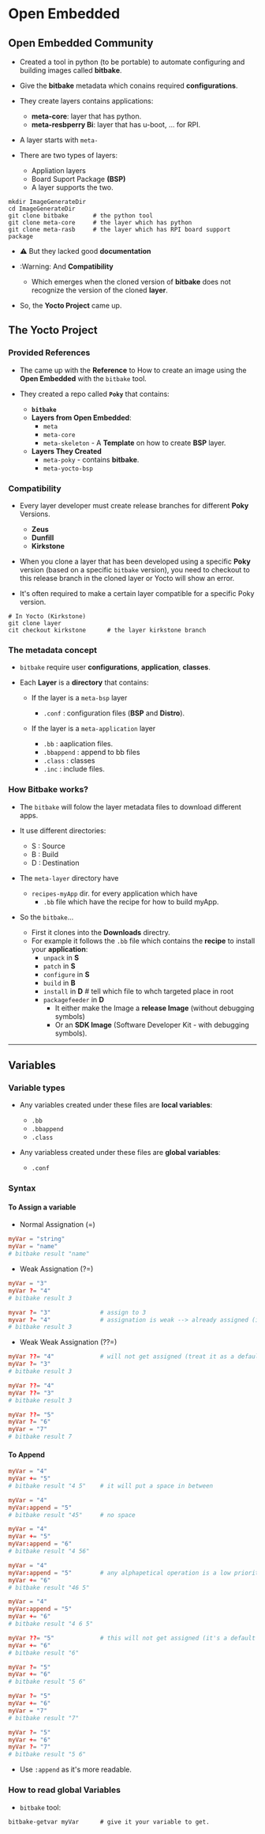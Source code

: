 # Open Embedded

## Open Embedded Community

* Created a tool in python (to be portable) to automate configuring and building images called **bitbake**.
* Give the **bitbake** metadata which conains required **configurations**.
* They create layers contains applications:
  * **meta-core**: layer that has python.
  * **meta-resbperry Bi**: layer that has u-boot, ... for RPI.

* A layer starts with `meta-`

* There are two types of layers:
  * Appliation layers
  * Board Suport Package **(BSP)**
  * A layer supports the two.

```shell
mkdir ImageGenerateDir
cd ImageGenerateDir
git clone bitbake       # the python tool
git clone meta-core     # the layer which has python
git clone meta-rasb     # the layer which has RPI board support package
```

* :warning: But they lacked good **documentation**

* :Warning: And **Compatibility**
  * Which emerges when the cloned version of **bitbake** does not recognize the version of the cloned **layer**.

* So, the **Yocto Project** came up.

## The Yocto Project

### Provided References

* The came up with the **Reference** to How to create an image using the **Open Embedded** with the `bitbake` tool.

* They created a repo called **`Poky`** that contains:
  * **`bitbake`**
  * **Layers from Open Embedded**:
    * `meta`
    * `meta-core`
    * `meta-skeleton`   - A **Template** on how to create **BSP** layer.
  * **Layers They Created**
    * `meta-poky`       - contains **bitbake**.
    * `meta-yocto-bsp`

### Compatibility

* Every layer developer must create release branches for different **Poky** Versions.
  * **Zeus**
  * **Dunfill**
  * **Kirkstone**

* When you clone a layer that has been developed using a specific **Poky** version (based on a specific `bitbake` version), you need to checkout to this release branch in the cloned layer or Yocto will show an error.

* It's often required to make a certain layer compatible for a specific Poky version.

```shell
# In Yocto (Kirkstone)
git clone layer
cit checkout kirkstone      # the layer kirkstone branch
```

### The metadata concept

* `bitbake` require user **configurations**, **application**, **classes**.

* Each **Layer** is a **directory** that contains:

  * If the layer is a `meta-bsp` layer
    * `.conf` : configuration files (**BSP** and **Distro**).

  * If the layer is a `meta-application` layer
    * `.bb` : aaplication files.
    * `.bbappend` : append to bb files
    * `.class` : classes
    * `.inc` : include files.

### How Bitbake works?

* The `bitbake` will folow the layer metadata files to download different apps.

* It use different directories:
  * S : Source
  * B : Build
  * D : Destination

* The `meta-layer` directory have
  * `recipes-myApp` dir. for every application which have
    * `.bb` file which have the recipe for how to build myApp.

* So the `bitbake`...
  * First it clones into the **Downloads** directry.
  * For example it follows the `.bb` file which contains the **recipe** to install your **application**:
    * `unpack` in **S**
    * `patch` in **S**
    * `configure` in **S**
    * `build` in **B**
    * `install` in **D**          # tell which file to whch targeted place in root
    * `packagefeeder` in **D**
      * It either make the Image a **release Image** (without debugging symbols)
      * Or an **SDK Image** (Software Developer Kit - with debugging symbols).

---

## Variables

### Variable types

* Any variables created under these files are **local variables**:
  * `.bb`
  * `.bbappend`
  * `.class`
  
* Any variabless created under these files are **global variables**:
  * `.conf`

### Syntax

#### To Assign a variable

* Normal Assignation (=)

```conf
myVar = "string"
myVar = "name"
# bitbake result "name"
```

* Weak Assignation (?=)

```conf
myVar = "3"
myVar ?= "4"
# bitbake result 3

myvar ?= "3"              # assign to 3
myvar ?= "4"              # assignation is weak --> already assigned (in any metadata file) so, no new assignation
# bitbake result 3
```

* Weak Weak Assignation (??=)

```conf
myVar ??= "4"             # will not get assigned (treat it as a default value)
myVar ?= "3"
# bitbake result 3

myVar ??= "4"
myVar ??= "3"
# bitbake result 3

myVar ??= "5"
myVar ?= "6"
myVar = "7"
# bitbake result 7
```

#### To Append

```conf
myVar = "4"
myVar += "5"
# bitbake result "4 5"    # it will put a space in between

myVar = "4"
myVar:append = "5"
# bitbake result "45"     # no space

myVar = "4"
myVar += "5"
myVar:append = "6"
# bitbake result "4 56"

myVar = "4"
myVar:append = "5"        # any alphapetical operation is a low priority (will execute last) 
myVar += "6"
# bitbake result "46 5"

myVar = "4"
myVar:append = "5"
myVar += "6"
# bitbake result "4 6 5"

myVar ??= "5"             # this will not get assigned (it's a default value)
myVar += "6"
# bitbake result "6"

myVar ?= "5"
myVar += "6"
# bitbake result "5 6"

myVar ?= "5"
myVar += "6"
myVar = "7"
# bitbake result "7"

myVar ?= "5"
myVar += "6"
myVar ?= "7"
# bitbake result "5 6"
```

* Use `:append` as it's more readable.

### How to read global Variables

* `bitbake` tool:

```shell
bitbake-getvar myVar      # give it your variable to get.
```
